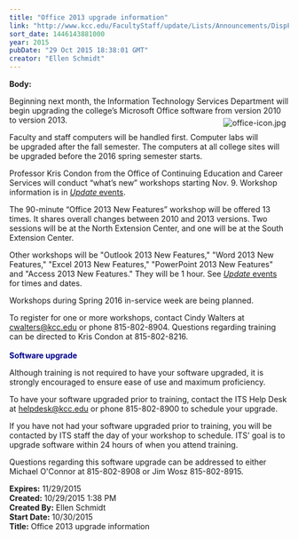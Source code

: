 ```yaml
---
title: "Office 2013 upgrade information"
link: "http://www.kcc.edu/FacultyStaff/update/Lists/Announcements/DispForm.aspx?ID=2066"
sort_date: 1446143881000
year: 2015
pubDate: "29 Oct 2015 18:38:01 GMT"
creator: "Ellen Schmidt"
---
```


<div><b>Body:</b> <div class="ExternalClassA030EDD9DC874C858D3B76BCE511E858"><p>​Beginning next month, the Information Technology Services Department will begin upgrading the college’s Microsoft Office software from version 2010 to version 2013. <img alt="office-icon.jpg" src="/FacultyStaff/update/Documents/office-icon.jpg" style="vertical-align:auto;float:right;margin:5px" /></p>
<p>Faculty and staff computers will be handled first. Computer labs will be upgraded after the fall semester. The computers at all college sites will be upgraded before the 2016 spring semester starts.</p>
<p>Professor Kris Condon from the Office of Continuing Education and Career Services will conduct “what’s new” workshops starting Nov. 9. <span style="background-color:yellow"><span style="background-color:#ffffff">Workshop information is in </span></span><a href="/FacultyStaff/update/pages/all-staff-events.aspx"><em>Update</em> events</a>. </p>
<p>The 90-minute “Office 2013 New Features” workshop will be offered 13 times. It shares overall changes between 2010 and 2013 versions. Two sessions will be at the North Extension Center, and one will be at the South Extension Center.</p>
<p>Other workshops will be &quot;Outlook 2013 New Features,&quot; &quot;Word 2013 New Features,&quot; &quot;Excel 2013 New Features,&quot; &quot;PowerPoint 2013 New Features&quot; and &quot;Access 2013 New Features.&quot; They will be 1 hour. See <a href="/FacultyStaff/update/pages/all-staff-events.aspx"><em>Update</em> events</a> for times and dates. </p>
<p>Workshops during Spring 2016 in-service week are being planned. </p>
<p>To register for one or more workshops, contact Cindy Walters at <a href="mailto:cwalters@kcc.edu">cwalters@kcc.edu</a> or phone 815-802-8904. Questions regarding training can be directed to Kris Condon at 815-802-8216.<br /><br /><span style="color:darkblue"><strong>Software upgrade</strong></span></p>
<p>Although training is not required to have your software upgraded, it is strongly encouraged to ensure ease of use and maximum proficiency.</p>
<p>To have your software upgraded prior to training, contact the ITS Help Desk at <a href="mailto:helpdesk@kcc.edu">helpdesk@kcc.edu</a> or phone 815-802-8900 to schedule your upgrade.</p>
<p>If you have not had your software upgraded prior to training, you will be contacted by ITS staff the day of your workshop to schedule. ITS’ goal is to upgrade software within 24 hours of when you attend training.</p>
<p>Questions regarding this software upgrade can be addressed to either Michael O'Connor at 815-802-8908 or Jim Wosz 815-802-8915. <br /></p></div></div>
<div><b>Expires:</b> 11/29/2015</div>
<div><b>Created:</b> 10/29/2015 1:38 PM</div>
<div><b>Created By:</b> Ellen Schmidt</div>
<div><b>Start Date:</b> 10/30/2015</div>
<div><b>Title:</b> Office 2013 upgrade information</div>
